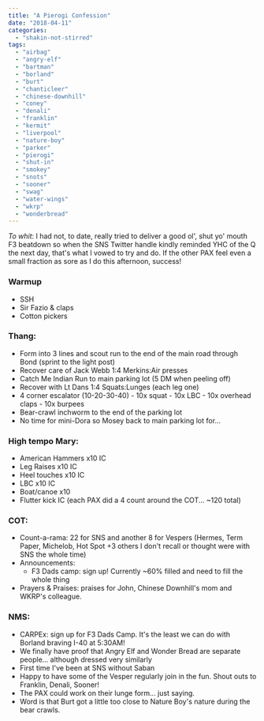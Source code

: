 ```yaml
---
title: "A Pierogi Confession"
date: "2018-04-11"
categories: 
  - "shakin-not-stirred"
tags: 
  - "airbag"
  - "angry-elf"
  - "bartman"
  - "borland"
  - "burt"
  - "chanticleer"
  - "chinese-downhill"
  - "coney"
  - "denali"
  - "franklin"
  - "kermit"
  - "liverpool"
  - "nature-boy"
  - "parker"
  - "pierogi"
  - "shut-in"
  - "smokey"
  - "snots"
  - "sooner"
  - "swag"
  - "water-wings"
  - "wkrp"
  - "wonderbread"
---
```


_To whit_: I had not, to date, really tried to deliver a good ol', shut yo' mouth F3 beatdown so when the SNS Twitter handle kindly reminded YHC of the Q the next day, that's what I vowed to try and do. If the other PAX feel even a small fraction as sore as I do this afternoon, success!

### Warmup

- SSH
- Sir Fazio & claps
- Cotton pickers

### Thang:

- Form into 3 lines and scout run to the end of the main road through Bond (sprint to the light post)
- Recover care of Jack Webb 1:4 Merkins:Air presses
- Catch Me Indian Run to main parking lot (5 DM when peeling off)
- Recover with Lt Dans 1:4 Squats:Lunges (each leg one)
- 4 corner escalator (10-20-30-40) - 10x squat - 10x LBC - 10x overhead claps - 10x burpees
- Bear-crawl inchworm to the end of the parking lot
- No time for mini-Dora so Mosey back to main parking lot for...

### High tempo Mary:

- American Hammers x10 IC
- Leg Raises x10 IC
- Heel touches x10 IC
- LBC x10 IC
- Boat/canoe x10
- Flutter kick IC (each PAX did a 4 count around the COT... ~120 total)

### COT:

- Count-a-rama: 22 for SNS and another 8 for Vespers (Hermes, Term Paper, Michelob, Hot Spot +3 others I don't recall or thought were with SNS the whole time)
- Announcements:
    - F3 Dads camp: sign up! Currently ~60% filled and need to fill the whole thing
- Prayers & Praises: praises for John, Chinese Downhill's mom and WKRP's colleague.

### NMS:

- CARPEx: sign up for F3 Dads Camp. It's the least we can do with Borland braving I-40 at 5:30AM!
- We finally have proof that Angry Elf and Wonder Bread are separate people... although dressed very similarly
- First time I've been at SNS without Saban
- Happy to have some of the Vesper regularly join in the fun. Shout outs to Franklin, Denali, Sooner!
- The PAX could work on their lunge form... just saying.
- Word is that Burt got a little too close to Nature Boy's nature during the bear crawls.
